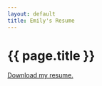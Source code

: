 ```yaml
---
layout: default
title: Emily's Resume
---
```


<h1>{{ page.title }}</h1>

<a href="./resume.pdf" download="Costa-Emily_resume">Download my resume.</a>
